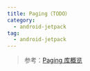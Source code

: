 ```yaml
---
title: Paging（TODO）
category: 
  - android-jetpack
tag:
  - android-jetpack
---
```


> 参考：[Paging 库概览](https://developer.android.google.cn/topic/libraries/architecture/paging/v3-overview)